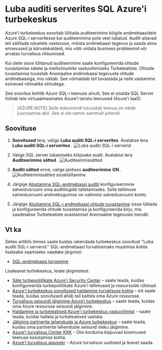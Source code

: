 <properties
   pageTitle="Luba auditi serverites SQL Azure'i turbekeskus | Microsoft Azure'i"
   description="Selle dokumendi näidatakse, kuidas rakendada **Luba auditi serverites SQL**Azure'i turbekeskus soovitust."
   services="security-center"
   documentationCenter="na"
   authors="TerryLanfear"
   manager="MBaldwin"
   editor=""/>

<tags
   ms.service="security-center"
   ms.devlang="na"
   ms.topic="article"
   ms.tgt_pltfrm="na"
   ms.workload="na"
   ms.date="07/29/2016"
   ms.author="terrylan"/>

# <a name="enable-auditing-on-sql-servers-in-azure-security-center"></a>Luba auditi serverites SQL Azure'i turbekeskus

Azure'i turbekeskus soovitab lülitada auditeerimine kõigile andmebaasidele Azure SQL-i serveritesse kui auditeerimine pole veel lubatud. Auditi aitavad teil säilitada nõuetele vastavuse, mõista andmebaasi tegevus ja saada aimu erinevused ja kõrvalekaldeid, mis võib viidata business probleemid või arvatav turvalisus rikkumised.

Kui olete sisse lülitanud auditeerimine saate konfigureerida ohtude tuvastamise sätete ja meilisõnumite vastuvõtmiseks Turbeteatiste. Ohtude tuvastamise tuvastab Anomaalne andmebaasi tegevuste ohtude andmebaasiga, mis näitab. See võimaldab teil tuvastada ja neile vastamine esinevad võimalike ohtudega.

See soovitus kehtib Azure SQL-i teenuse ainult; See ei sisalda SQL Server töötab teie virtuaalmasinates Azure'i taristu teenused (Azure'i IaaS).

> [AZURE.NOTE] Selle dokumendi tutvustab teenus on näide juurutamise abil.  See ei ole samm-sammult juhendi.

## <a name="implement-the-recommendation"></a>Soovituse

1. **Soovitused** tera, valige **Luba auditi SQL-i serverites**.  Avatakse tera **Luba auditi SQL-i serverites** .
![Luba auditi SQL-i serverid][1]

2. Valige SQL server lubamiseks klõpsake audit. Avatakse tera **Auditeerimine sätted** .
![Auditeerimissätted][2]
3. **Auditi sätted** enne, valige jaotises **auditeerimine** **ON** .
![Auditeerimissätted sisselülitamine][3]

4. Järgige [Alustamine SQL-andmebaasi auditi](../sql-database/sql-database-auditing-get-started.md) konfigureerimine salvestusruumi oma auditilogide talletamiseks. Selle tellimuse salvestusruumi andmekogumise on vaikimisi salvestusruumi konto.

5. Järgige [Alustamine SQL-i andmebaasi ohtude tuvastamise](../sql-database/sql-database-threat-detection-get-started.md) sisse lülitada ja konfigureerida ohtude tuvastamise ja konfigureerida kirju, mis saadetakse Turbeteatiste avastamisel Anomaalne tegevuste loendit.

## <a name="see-also"></a>Vt ka

Selles artiklis ilmnes saate kuidas rakendada turbekeskus soovitust "Luba auditi SQL-i serverid." SQL-andmebaasi turvalisemaks muutmise kohta lisateabe saamiseks vaadake järgmist:

- [SQL-andmebaasi turvamine](../sql-database/sql-database-security.md)

Lisateavet turbekeskus, leiate järgmistest:

- [Säte turbepoliitikate Azure'i Security Center](security-center-policies.md) – saate teada, kuidas konfigureerida turbepoliitikate Azure'i tellimused ja ressursside rühmad.
- [Azure'i turbekeskus soovitused haldamine turvalisuse kohta](security-center-recommendations.md) – siit saate teada, kuidas soovitused aitab teil kaitsta oma Azure ressursse.
- [Turvalisus seisundi jälgimine Azure'i turbekeskus](security-center-monitoring.md) – saate teada, kuidas oma Azure ressursse seisundi jälgimine.
- [Haldamine ja turbeteatised Azure'i turbekeskus vastuvõtmist](security-center-managing-and-responding-alerts.md) --saate teada, kuidas hallata ja turbeteatised vastata.
- [Jälgimis partnerite lahenduste ja Azure turbekeskus](security-center-partner-solutions.md) – saate teada, kuidas oma partnerite lahenduste seisund oleku jälgimine.
- [Azure'i turvalisus Center KKK](security-center-faq.md) – Otsi korduma kippuvad küsimused teenuse kasutamise kohta.
- [Azure'i turvalisus ajaveebi](http://blogs.msdn.com/b/azuresecurity/) --Azure turvalisus uudiseid ja teavet saada.

<!--Image references-->
[1]: ./media/security-center-enable-auditing-on-sql-server/enable-auditing-on-sql-servers.png
[2]:./media/security-center-enable-auditing-on-sql-server/enable-auditing.png
[3]: ./media/security-center-enable-auditing-on-sql-server/auditing-settings-blade.png
